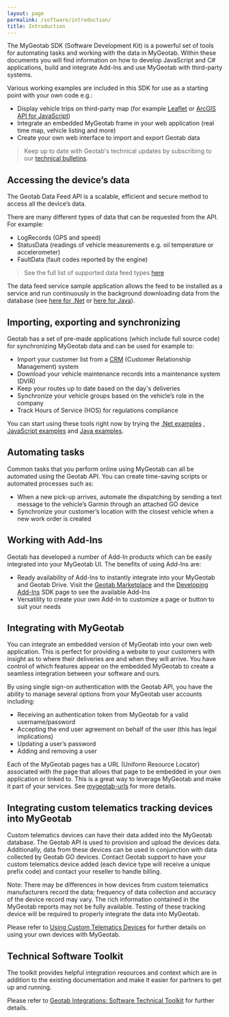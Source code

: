 ```yaml
---
layout: page
permalink: /software/introduction/
title: Introduction
---
```

The MyGeotab SDK (Software Development Kit) is a powerful set of tools for automating tasks and working with the data in MyGeotab. Within these documents you will find information on how to develop JavaScript and C# applications, build and integrate Add-Ins and use MyGeotab with third-party systems.

Various working examples are included in this SDK for use as a starting point with your own code e.g.:

* Display vehicle trips on third-party map (for example [Leaflet](http://leafletjs.com/) or [ArcGIS API for JavaScript](https://developers.arcgis.com/javascript/))
* Integrate an embedded MyGeotab frame in your web application (real time map, vehicle listing and more)
* Create your own web interface to import and export Geotab data

> Keep up to date with Geotab's technical updates by subscribing to our [technical bulletins](https://www.geotab.com/subscription/).

## Accessing the device’s data

The Geotab Data Feed API is a scalable, efficient and secure method to access all the device’s data.

There are many different types of data that can be requested from the API. For example:

* LogRecords (GPS and speed)
* StatusData (readings of vehicle measurements e.g. oil temperature or accelerometer)
* FaultData (fault codes reported by the engine)

> See the full list of supported data feed types [here](../api/reference/#GetFeed1)

The data feed service sample application allows the feed to be installed as a service and run continuously in the background downloading data from the database (see [here for .Net](https://github.com/Geotab/sdk-dotnet-samples/tree/master/DataFeed#data-feed) or [here for Java](https://github.com/Geotab/sdk-java-samples/tree/master/src/main/java/com/geotab/sdk/datafeed)).

## Importing, exporting and synchronizing

Geotab has a set of pre-made applications (which include full source code) for synchronizing MyGeotab data and can be used for example to:

* Import your customer list from a [CRM](http://en.wikipedia.org/wiki/Customer_relationship_management) (Customer Relationship Management) system
* Download your vehicle maintenance records into a maintenance system (DVIR)
* Keep your routes up to date based on the day's deliveries
* Synchronize your vehicle groups based on the vehicle’s role in the company
* Track Hours of Service (HOS) for regulations compliance

You can start using these tools right now by trying the [.Net examples](https://github.com/Geotab/sdk-dotnet-samples) , [JavaScript examples](../js-samples/) and [Java examples](https://github.com/Geotab/sdk-java-samples).

## Automating tasks

Common tasks that you perform online using MyGeotab can all be automated using the Geotab API. You can create time-saving scripts or automated processes such as:

* When a new pick-up arrives, automate the dispatching by sending a text message to the vehicle’s Garmin through an attached GO device
* Synchronize your customer’s location with the closest vehicle when a new work order is created

## Working with Add-Ins

Geotab has developed a number of Add-In products which can be easily integrated into your MyGeotab UI. The benefits of using Add-Ins are:

* Ready availability of Add-Ins to instantly integrate into your MyGeotab and Geotab Drive. Visit the [Geotab Marketplace](http://www.geotab.com/marketplace/) and the [Developing Add-Ins](../guides/developing-addins/) SDK page to see the available Add-Ins
* Versatility to create your own Add-In to customize a page or button to suit your needs

## Integrating with MyGeotab

You can integrate an embedded version of MyGeotab into your own web application. This is perfect for providing a website to your customers with insight as to where their deliveries are and when they will arrive. You have control of which features appear on the embedded MyGeotab to create a seamless integration between your software and ours.

By using single sign-on authentication with the Geotab API, you have the ability to manage several options from your MyGeotab user accounts including:

* Receiving an authentication token from MyGeotab for a valid username/password
* Accepting the end user agreement on behalf of the user (this has legal implications)
* Updating a user’s password
* Adding and removing a user

Each of the MyGeotab pages has a URL (Uniform Resource Locator) associated with the page that allows that page to be embedded in your own application or linked to. This is a great way to leverage MyGeotab and make it part of your services. See [mygeotab-urls](../guides/mygeotab-urls/) for more details.

## Integrating custom telematics tracking devices into MyGeotab

Custom telematics devices can have their data added into the MyGeotab database. The Geotab API is used to provision and upload the devices data. Additionally, data from these devices can be used in conjunction with data collected by Geotab GO devices. Contact Geotab support to have your custom telematics device added (each device type will receive a unique prefix code) and contact your reseller to handle billing.

Note: There may be differences in how devices from custom telematics manufacturers record the data; frequency of data collection and accuracy of the device record may vary. The rich information contained in the MyGeotab reports may not be fully available. Testing of these tracking device will be required to properly integrate the data into MyGeotab.

Please refer to [Using Custom Telematics Devices](../guides/custom-telematics-devices/) for further details on using your own devices with MyGeotab.

## Technical Software Toolkit

The toolkit provides helpful integration resources and context which are in addition to the existing documentation and make it easier for partners to get up and running.

Please refer to [Geotab Integrations: Software Technical Toolkit](https://docs.google.com/presentation/d/1fqtMPgsdwF3CQuvhqhC8SBwdI8PZDjUtpVGEzsdDYjo/) for further details.
